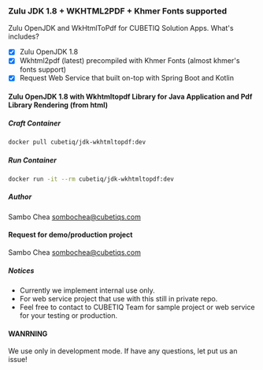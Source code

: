 ### Zulu JDK 1.8 + WKHTML2PDF + Khmer Fonts supported
Zulu OpenJDK and WkHtmlToPdf for CUBETIQ Solution Apps. 
What's includes?
- [x] Zulu OpenJDK 1.8
- [x] Wkhtml2pdf (latest) precompiled with Khmer Fonts (almost khmer's fonts support)
- [x] Request Web Service that built on-top with Spring Boot and Kotlin
 
#### Zulu OpenJDK 1.8 with Wkhtmltopdf Library for Java Application and Pdf Library Rendering (from html)
##### Craft Container
```sh
docker pull cubetiq/jdk-wkhtmltopdf:dev
```

##### Run Container
```sh
docker run -it --rm cubetiq/jdk-wkhtmltopdf:dev
```

##### Author
Sambo Chea <sombochea@cubetiqs.com>

#### Request for demo/production project
Sambo Chea <sombochea@cubetiqs.com>

##### Notices
- Currently we implement internal use only.
- For web service project that use with this still in private repo.
- Feel free to contact to CUBETIQ Team for sample project or web service for your testing or production.

#### WANRNING
We use only in development mode.
If have any questions, let put us an issue!

